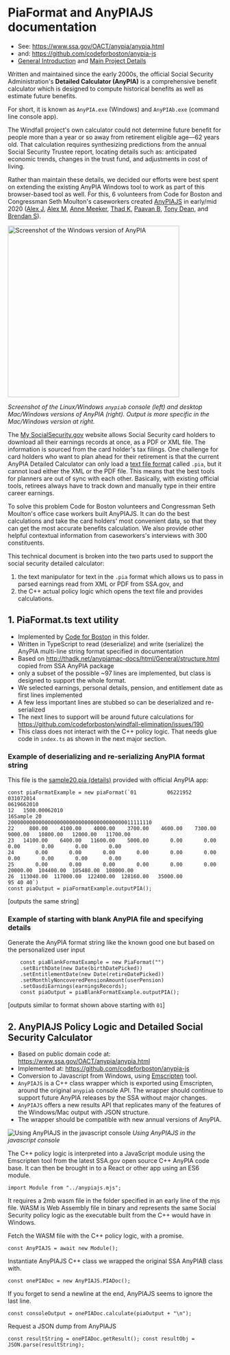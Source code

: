 # PiaFormat and AnyPIAJS documentation

- See: https://www.ssa.gov/OACT/anypia/anypia.html
- and: https://github.com/codeforboston/anypia-js
- [General Introduction](./README-nontechnical.md) and [Main Project Details](../../)

Written and maintained since the early 2000s, the official Social Security Administration's **Detailed Calculator (AnyPIA)** is a comprehensive benefit calculator which is designed to compute historical benefits as well as estimate future benefits. 

For short, it is known as `AnyPIA.exe` (Windows) and `AnyPIAb.exe` (command line console app).

The Windfall project's own calculator could not determine future benefit for people more than a year or so away from retirement eligible age—62 years old. That calculation requires synthesizing predictions from the annual Social Security Trustee report, locating details such as: anticipated economic trends, changes in the trust fund, and adjustments in cost of living.  

Rather than maintain these details, we decided our efforts were best spent on extending the existing AnyPIA Windows tool to work as part of this browser-based tool as well. For this, 6 volunteers from Code for Boston and Congressman Seth Moulton's caseworkers created [AnyPIAJS](https://github.com/codeforboston/anypia-js) in early/mid 2020 ([Alex J](https://github.com/alexjcode/), [Alex M](https://github.com/mrpippy), [Anne Meeker](https://www.linkedin.com/in/anne-meeker-60837b123), [Thad K](https://github.com/thadk), [Paavan B](https://github.com/paavanb), [Tony Dean](https://github.com/tdean1991/), and [Brendan S](https://github.com/mrpippy)).

<p><img alt="Screenshot of the Windows version of AnyPIA" src="https://user-images.githubusercontent.com/283343/82394467-1d04ca80-9a17-11ea-841f-fd651352024a.png" width="400" /></p>

_Screenshot of the Linux/Windows `anypiab` console (left) and desktop Mac/Windows versions of AnyPIA (right). Output is more specific in the Mac/Windows version at right._

The [My SocialSecurity.gov](https://www.ssa.gov/myaccount/) website allows Social Security card holders to download all their earnings records at once, as a PDF or XML file. The information is sourced from the card holder's tax filings. One challenge for card holders who want to plan ahead for their retirement is that the current AnyPIA Detailed Calculator can only load a [text file format](http://thadk.net/anypiamac-docs/html/General/structure.html) called `.pia`, but it cannot load either the XML or the PDF file. This means that the best tools for planners are out of sync with each other. Basically, with existing official tools, retirees always have to track down and manually type in their entire career earnings.

To solve this problem Code for Boston volunteers and Congressman Seth Moulton's office case workers built AnyPIAJS. It can do the best calculations and take the card holders' most convenient data, so that they can get the most accurate benefits calculation. We also provide other helpful contextual information from caseworkers's interviews with 300 constituents.  

This technical document is broken into the two parts used to support the social security detailed calculator: 
1. the text manipulator for text in the `.pia` format which allows us to pass in parsed earnings read from XML or PDF from SSA.gov, and 
2. the C++ actual policy logic which opens the text file and provides calculations.

## 1. PiaFormat.ts text utility

- Implemented by [Code for Boston](https://codeforboston.org) in this folder.
- Written in TypeScript to read (deserialize) and write (serialize) the AnyPIA multi-line string format specified in documentation
- Based on http://thadk.net/anypiamac-docs/html/General/structure.html copied from SSA AnyPIA package
- only a subset of the possible ~97 lines are implemented, but class is designed to support the whole format.
- We selected earnings, personal details, pension, and entitlement date as first lines implemented
- A few less important lines are stubbed so can be deserialized and re-serialized
- The next lines to support will be around future calculations for https://github.com/codeforboston/windfall-elimination/issues/190
- This class does not interact with the C++ policy logic. That needs glue code in `index.ts` as shown in the next major section.

### Example of deserializing and re-serializing AnyPIA format string

This file is the [sample20.pia (details)](http://thadk.net/anypiamac-docs/html/Samples/sample_22.html) provided with official AnyPIA app:

```
const piaFormatExample = new piaFormat(`01          06221952
031072014
0619662010
12   1500.00062010
16Sample 20
20000000000000000000000000000000000000011111110
22     800.00    4100.00    4000.00    3700.00    4600.00    7300.00    9000.00   10800.00   12000.00   11700.00
23   14100.00    6400.00   11600.00    5000.00       0.00       0.00       0.00       0.00       0.00       0.00
24       0.00       0.00       0.00       0.00       0.00       0.00       0.00       0.00       0.00       0.00
25       0.00       0.00       0.00       0.00       0.00       0.00   20000.00  104400.00  105480.00  108000.00
26  113040.00  117000.00  122400.00  128160.00   35000.00
95 40 40`)
const piaOutput = piaFormatExample.outputPIA();
```

[outputs the same string]

### Example of starting with blank AnyPIA file and specifying details

Generate the AnyPIA format string like the known good one but based on the personalized user input

```
    const piaBlankFormatExample = new PiaFormat("")
    .setBirthDate(new Date(birthDatePicked))
    .setEntitlementDate(new Date(retireDatePicked))
    .setMonthlyNoncoveredPensionAmount(userPension)
    .setOasdiEarnings(earningsRecords);
    const piaOutput = piaBlankFormatExample.outputPIA();
```

[outputs similar to format shown above starting with `01`]

## 2. AnyPIAJS Policy Logic and Detailed Social Security Calculator

- Based on public domain code at: https://www.ssa.gov/OACT/anypia/anypia.html
- Implemented at: https://github.com/codeforboston/anypia-js
- Conversion to Javascript from Windows, using [Emscripten](https://emscripten.org/) tool.
- `AnyPIAJS` is a C++ class wrapper which is exported using Emscripten, around the original `anypiab` console API. The wrapper should continue to support future AnyPIA releases by the SSA without major changes.
- `AnyPIAJS` offers a new results API that replicates many of the features of the Windows/Mac output with JSON structure.
- The wrapper should be compatible with new annual versions of AnyPIA.

![Using AnyPIAJS in the javascript console](https://user-images.githubusercontent.com/1923962/89358966-b183de00-d692-11ea-87f8-4018b4e5bbff.png)
_Using AnyPIAJS in the javascript console_

The C++ policy logic is interpreted into a JavaScript module using the Emscripten tool from the latest SSA.gov open source C++ AnyPIA code base. It can then be brought in to a React or other app using an ES6 module.

`import Module from "../anypiajs.mjs";`

It requires a 2mb wasm file in the folder specified in an early line of the mjs file. WASM is Web Assembly file in binary and represents the same Social Security policy logic as the executable built from the C++ would have in Windows.

Fetch the WASM file with the C++ policy logic, with a promise.

`const AnyPIAJS = await new Module();`

Instantiate AnyPIAJS C++ class we wrapped the original SSA AnyPIAB class with.

`const onePIADoc = new AnyPIAJS.PIADoc();`

If you forget to send a newline at the end, AnyPIAJS seems to ignore the last line.

`const consoleOutput = onePIADoc.calculate(piaOutput + "\n");`

Request a JSON dump from AnyPIAJS

`const resultString = onePIADoc.getResult(); const resultObj = JSON.parse(resultString);`
